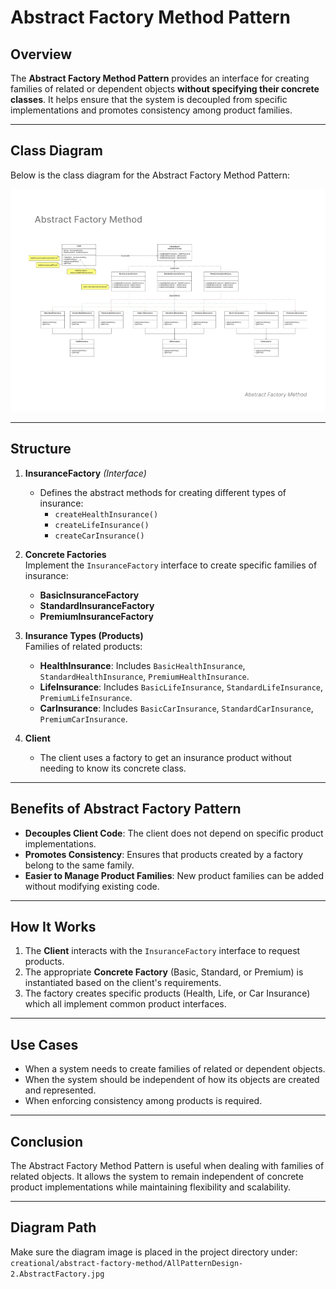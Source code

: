 # Abstract Factory Method Pattern

## Overview
The **Abstract Factory Method Pattern** provides an interface for creating families of related or dependent objects **without specifying their concrete classes**. It helps ensure that the system is decoupled from specific implementations and promotes consistency among product families.

---

## Class Diagram

Below is the class diagram for the Abstract Factory Method Pattern:

![Abstract Factory Method Diagram](abstract-factory-method-diagram.png)

---

## Structure

1. **InsuranceFactory** *(Interface)*  
   - Defines the abstract methods for creating different types of insurance:
     - `createHealthInsurance()`
     - `createLifeInsurance()`
     - `createCarInsurance()`

2. **Concrete Factories**  
   Implement the `InsuranceFactory` interface to create specific families of insurance:  
   - **BasicInsuranceFactory**  
   - **StandardInsuranceFactory**  
   - **PremiumInsuranceFactory**  

3. **Insurance Types (Products)**  
   Families of related products:  
   - **HealthInsurance**: Includes `BasicHealthInsurance`, `StandardHealthInsurance`, `PremiumHealthInsurance`.  
   - **LifeInsurance**: Includes `BasicLifeInsurance`, `StandardLifeInsurance`, `PremiumLifeInsurance`.  
   - **CarInsurance**: Includes `BasicCarInsurance`, `StandardCarInsurance`, `PremiumCarInsurance`.  

4. **Client**  
   - The client uses a factory to get an insurance product without needing to know its concrete class.

---

## Benefits of Abstract Factory Pattern

- **Decouples Client Code**: The client does not depend on specific product implementations.  
- **Promotes Consistency**: Ensures that products created by a factory belong to the same family.  
- **Easier to Manage Product Families**: New product families can be added without modifying existing code.  

---

## How It Works

1. The **Client** interacts with the `InsuranceFactory` interface to request products.  
2. The appropriate **Concrete Factory** (Basic, Standard, or Premium) is instantiated based on the client's requirements.  
3. The factory creates specific products (Health, Life, or Car Insurance) which all implement common product interfaces.

---

## Use Cases

- When a system needs to create families of related or dependent objects.  
- When the system should be independent of how its objects are created and represented.  
- When enforcing consistency among products is required.

---

## Conclusion

The Abstract Factory Method Pattern is useful when dealing with families of related objects. It allows the system to remain independent of concrete product implementations while maintaining flexibility and scalability.

---

## Diagram Path
Make sure the diagram image is placed in the project directory under:  
`creational/abstract-factory-method/AllPatternDesign-2.AbstractFactory.jpg`
